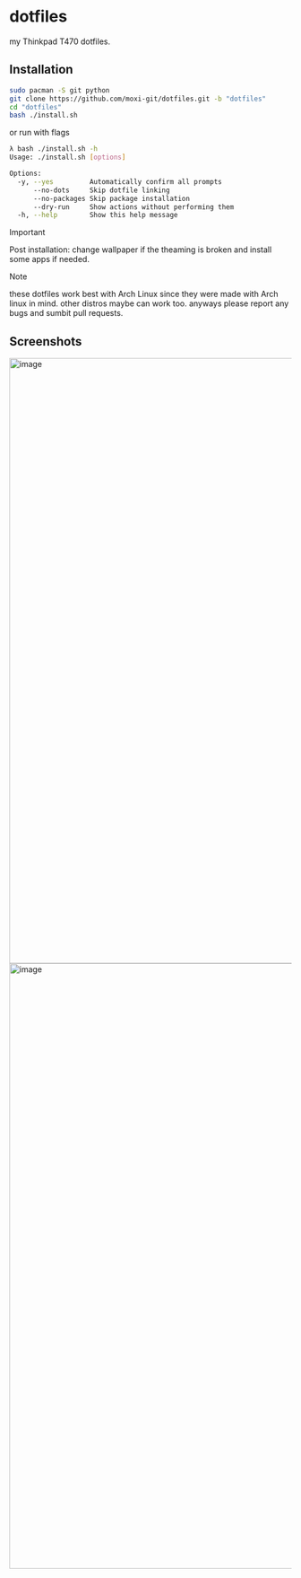 # dotfiles

my Thinkpad T470 dotfiles.

## Installation

```bash
sudo pacman -S git python
git clone https://github.com/moxi-git/dotfiles.git -b "dotfiles"
cd "dotfiles"
bash ./install.sh
```

or run with flags

```bash
λ bash ./install.sh -h       
Usage: ./install.sh [options]

Options:
  -y, --yes         Automatically confirm all prompts
      --no-dots     Skip dotfile linking
      --no-packages Skip package installation
      --dry-run     Show actions without performing them
  -h, --help        Show this help message
```

> [!IMPORTANT]
> Post installation: change wallpaper if the theaming is broken and install some apps if needed.

> [!NOTE]
> these dotfiles work best with Arch Linux since they were made with Arch linux in mind. other distros maybe can work too. anyways please report any bugs and sumbit pull requests.

## Screenshots

<img width="1919" height="1079" alt="image" src="https://github.com/user-attachments/assets/0a87bb6c-0641-40f1-ae1a-e01fbce8692c" />

<img width="1919" height="1079" alt="image" src="https://github.com/user-attachments/assets/ffe49d98-b508-4375-aca9-3edd9a35f6d7" />
